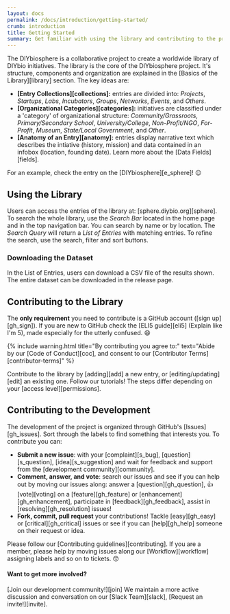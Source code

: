 ```yaml
---
layout: docs
permalink: /docs/introduction/getting-started/
crumb: introduction
title: Getting Started
summary: Get familiar with using the library and contributing to the project of the DIYbiosphere
---
```


The DIYbiosphere is a collaborative project to create a worldwide library of DIYbio initiatives.
The library is the core of the DIYbiosphere project. It's structure, components and organization are explained in the [Basics of the Library][library] section. The key ideas are:

- **[Entry Collections][collections]:** entries are divided into: _Projects_, _Startups_, _Labs_, _Incubators_, _Groups_, _Networks_, _Events_, and _Others_.
- **[Organizational Categories][categories]:** initiatives are classified under a 'category' of organizational structure: _Community/Grassroots_, _Primary/Secondary School_, _University/College_, _Non-Profit/NGO_, _For-Profit_, _Museum_, _State/Local Government_, and _Other_.
- **[Anatomy of an Entry][anatomy]:** entries display narrative text which describes the intiative (history, mission) and data contained in an infobox (location, founding date). Learn more about the [Data Fields][fields].

For an example, check the entry on the [DIYbiosphere][e_sphere]! :wink:

## Using the Library
Users can access the entries of the library at: [sphere.diybio.org][sphere]. To search the whole library, use the _Search Bar_ located in the home page and in the top navigation bar. You can search by name or by location.
The _Search Query_ will return a _List of Entries_ with matching entries. To refine the search, use the search, filter and sort buttons.

### Downloading the Dataset
In the List of Entries, users can download a CSV file of the results shown. The entire dataset can be downloaded in the release page.

## Contributing to the Library
The **only requirement** you need to contribute is a GitHub account ([sign up][gh_sign]). If you are new to GitHub check the [ELI5 guide][eli5] (Explain like I'm 5), made especially for the utterly confused. :smile:

{% include warning.html title="By contributing you agree to:" text="Abide by our [Code of Conduct][coc], and consent to our [Contributor Terms][contributor-terms]" %}

Contribute to the library by [adding][add] a new entry, or [editing/updating][edit] an existing one. Follow our tutorials! The steps differ depending on your [access level][permissions].

## Contributing to the Development
The development of the project is organized through GitHub's [Issues][gh_issues]. Sort through the labels to find something that interests you. To contribute you can:

  - **Submit a new issue**: with your [complaint][s_bug], [question][s_question], [idea][s_suggestion] and wait for feedback and support from the [development community][community].
  - **Comment, answer, and vote**: search our issues and see if you can help out by moving our issues along: answer a [question][gh_question], :+1: [vote][voting] on a [feature][gh_feature] or [enhancement][gh_enhancement], participate in [feedback][gh_feedback], assist in [resolving][gh_resolution] issues!
  - **Fork, commit, pull request** your contributions! Tackle [easy][gh_easy] or [critical][gh_critical] issues or see if you can [help][gh_help] someone on their request or idea.

Please follow our [Contributing guidelines][contributing]. If you are a member, please help by moving issues along our [Workflow][workflow] assigning labels and so on to tickets. :kissing_smiling_eyes:

#### Want to get more involved?
[Join our development community!][join] We maintain a more active discussion and conversation on our [Slack Team][slack], [Request an invite!][invite].
